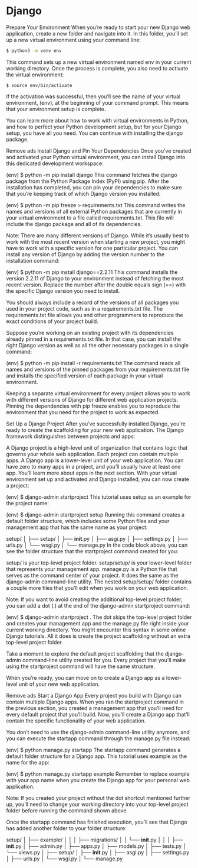 # Django

Prepare Your Environment
When you’re ready to start your new Django web application, create a new folder and navigate into it. In this folder, you’ll set up a new virtual environment using your command line:
```bash
$ python3 -m venv env
```
This command sets up a new virtual environment named env in your current working directory. Once the process is complete, you also need to activate the virtual environment:
```shell
$ source env/bin/activate
```
If the activation was successful, then you’ll see the name of your virtual environment, (env), at the beginning of your command prompt. This means that your environment setup is complete.

You can learn more about how to work with virtual environments in Python, and how to perfect your Python development setup, but for your Django setup, you have all you need. You can continue with installing the django package.

 Remove ads
Install Django and Pin Your Dependencies
Once you’ve created and activated your Python virtual environment, you can install Django into this dedicated development workspace:

(env) $ python -m pip install django
This command fetches the django package from the Python Package Index (PyPI) using pip. After the installation has completed, you can pin your dependencies to make sure that you’re keeping track of which Django version you installed:

(env) $ python -m pip freeze > requirements.txt
This command writes the names and versions of all external Python packages that are currently in your virtual environment to a file called requirements.txt. This file will include the django package and all of its dependencies.

Note: There are many different versions of Django. While it’s usually best to work with the most recent version when starting a new project, you might have to work with a specific version for one particular project. You can install any version of Django by adding the version number to the installation command:

(env) $ python -m pip install django==2.2.11
This command installs the version 2.2.11 of Django to your environment instead of fetching the most recent version. Replace the number after the double equals sign (==) with the specific Django version you need to install.

You should always include a record of the versions of all packages you used in your project code, such as in a requirements.txt file. The requirements.txt file allows you and other programmers to reproduce the exact conditions of your project build.


Suppose you’re working on an existing project with its dependencies already pinned in a requirements.txt file. In that case, you can install the right Django version as well as all the other necessary packages in a single command:

(env) $ python -m pip install -r requirements.txt
The command reads all names and versions of the pinned packages from your requirements.txt file and installs the specified version of each package in your virtual environment.

Keeping a separate virtual environment for every project allows you to work with different versions of Django for different web application projects. Pinning the dependencies with pip freeze enables you to reproduce the environment that you need for the project to work as expected.

Set Up a Django Project
After you’ve successfully installed Django, you’re ready to create the scaffolding for your new web application. The Django framework distinguishes between projects and apps:

A Django project is a high-level unit of organization that contains logic that governs your whole web application. Each project can contain multiple apps.
A Django app is a lower-level unit of your web application. You can have zero to many apps in a project, and you’ll usually have at least one app. You’ll learn more about apps in the next section.
With your virtual environment set up and activated and Django installed, you can now create a project:

(env) $ django-admin startproject <project-name>
This tutorial uses setup as an example for the project name:

(env) $ django-admin startproject setup
Running this command creates a default folder structure, which includes some Python files and your management app that has the same name as your project:

setup/
│
├── setup/
│   ├── __init__.py
│   ├── asgi.py
│   ├── settings.py
│   ├── urls.py
│   └── wsgi.py
│
└── manage.py
In the code block above, you can see the folder structure that the startproject command created for you:

setup/ is your top-level project folder.
setup/setup/ is your lower-level folder that represents your management app.
manage.py is a Python file that serves as the command center of your project. It does the same as the django-admin command-line utility.
The nested setup/setup/ folder contains a couple more files that you’ll edit when you work on your web application.

Note: If you want to avoid creating the additional top-level project folder, you can add a dot (.) at the end of the django-admin startproject command:

(env) $ django-admin startproject <projectname> .
The dot skips the top-level project folder and creates your management app and the manage.py file right inside your current working directory. You might encounter this syntax in some online Django tutorials. All it does is create the project scaffolding without an extra top-level project folder.

Take a moment to explore the default project scaffolding that the django-admin command-line utility created for you. Every project that you’ll make using the startproject command will have the same structure.

When you’re ready, you can move on to create a Django app as a lower-level unit of your new web application.

 Remove ads
Start a Django App
Every project you build with Django can contain multiple Django apps. When you ran the startproject command in the previous section, you created a management app that you’ll need for every default project that you’ll build. Now, you’ll create a Django app that’ll contain the specific functionality of your web application.

You don’t need to use the django-admin command-line utility anymore, and you can execute the startapp command through the manage.py file instead:

(env) $ python manage.py startapp <appname>
The startapp command generates a default folder structure for a Django app. This tutorial uses example as the name for the app:

(env) $ python manage.py startapp example
Remember to replace example with your app name when you create the Django app for your personal web application.

Note: If you created your project without the dot shortcut mentioned further up, you’ll need to change your working directory into your top-level project folder before running the command shown above.

Once the startapp command has finished execution, you’ll see that Django has added another folder to your folder structure:

setup/
│
├── example/
│   │
│   ├── migrations/
│   │   └── __init__.py
│   │
│   ├── __init__.py
│   ├── admin.py
│   ├── apps.py
│   ├── models.py
│   ├── tests.py
│   └── views.py
│
├── setup/
│   ├── __init__.py
│   ├── asgi.py
│   ├── settings.py
│   ├── urls.py
│   └── wsgi.py
│
└── manage.py
```
